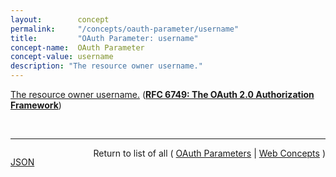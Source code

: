 ```yaml
---
layout:        concept
permalink:     "/concepts/oauth-parameter/username"
title:         "OAuth Parameter: username"
concept-name:  OAuth Parameter
concept-value: username
description: "The resource owner username."
---
```


[The resource owner username.](http://tools.ietf.org/html/rfc6749#section-4.3.2 "Read documentation for OAuth Parameter &#34;username&#34;") (**[RFC 6749: The OAuth 2.0 Authorization Framework](/specs/IETF/RFC/6749 "The OAuth 2.0 authorization framework enables a third-party application to obtain limited access to an HTTP service, either on behalf of a resource owner by orchestrating an approval interaction between the resource owner and the HTTP service, or by allowing the third-party application to obtain access on its own behalf. This specification replaces and obsoletes the OAuth 1.0 protocol described in RFC 5849.")**)

<br/>
<hr/>

<p style="float : left"><a href="./username.json" title="JSON representing this particular Web Concept value">JSON</a></p>
<p style="text-align: right">Return to list of all ( <a href="../oauth-parameter/">OAuth Parameters</a> | <a href="../">Web Concepts</a> )</p>
